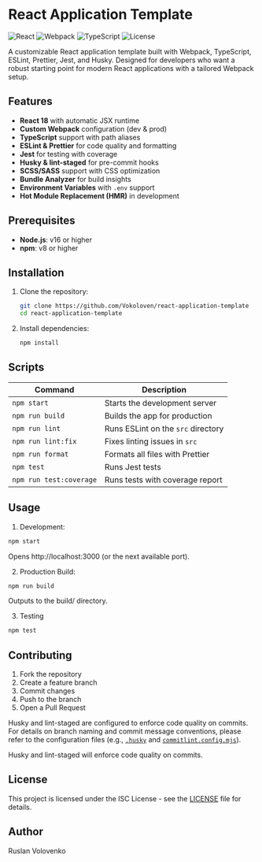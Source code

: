 # React Application Template

![React](https://img.shields.io/badge/React-18.3.1-blue) ![Webpack](https://img.shields.io/badge/Webpack-5.98.0-green) ![TypeScript](https://img.shields.io/badge/TypeScript-5.7.3-blueviolet) ![License](https://img.shields.io/badge/license-ISC-lightgrey)

A customizable React application template built with Webpack, TypeScript, ESLint, Prettier, Jest, and Husky. Designed for developers who want a robust starting point for modern React applications with a tailored Webpack setup.

## Features

- **React 18** with automatic JSX runtime
- **Custom Webpack** configuration (dev & prod)
- **TypeScript** support with path aliases
- **ESLint & Prettier** for code quality and formatting
- **Jest** for testing with coverage
- **Husky & lint-staged** for pre-commit hooks
- **SCSS/SASS** support with CSS optimization
- **Bundle Analyzer** for build insights
- **Environment Variables** with `.env` support
- **Hot Module Replacement (HMR)** in development

## Prerequisites

- **Node.js**: v16 or higher
- **npm**: v8 or higher

## Installation

1. Clone the repository:

   ```bash
   git clone https://github.com/Vokoloven/react-application-template
   cd react-application-template
   ```

2. Install dependencies:

   ```bash
   npm install
   ```

## Scripts

| Command                 | Description                        |
| ----------------------- | ---------------------------------- |
| `npm start`             | Starts the development server      |
| `npm run build`         | Builds the app for production      |
| `npm run lint`          | Runs ESLint on the `src` directory |
| `npm run lint:fix`      | Fixes linting issues in `src`      |
| `npm run format`        | Formats all files with Prettier    |
| `npm test`              | Runs Jest tests                    |
| `npm run test:coverage` | Runs tests with coverage report    |

## Usage

1. Development:

```bash
npm start
```

Opens http://localhost:3000 (or the next available port).

2. Production Build:

```bash
npm run build
```

Outputs to the build/ directory.

3. Testing

```bash
npm test
```

## Contributing

1. Fork the repository
2. Create a feature branch
3. Commit changes
4. Push to the branch
5. Open a Pull Request

Husky and lint-staged are configured to enforce code quality on commits. For details on branch naming and commit message conventions, please refer to the configuration files (e.g., [`.husky`](./.husky) and [`commitlint.config.mjs`](./commitlint.config.mjs)).

Husky and lint-staged will enforce code quality on commits.

## License

This project is licensed under the ISC License - see the [LICENSE](LICENSE) file for details.

## Author

Ruslan Volovenko
